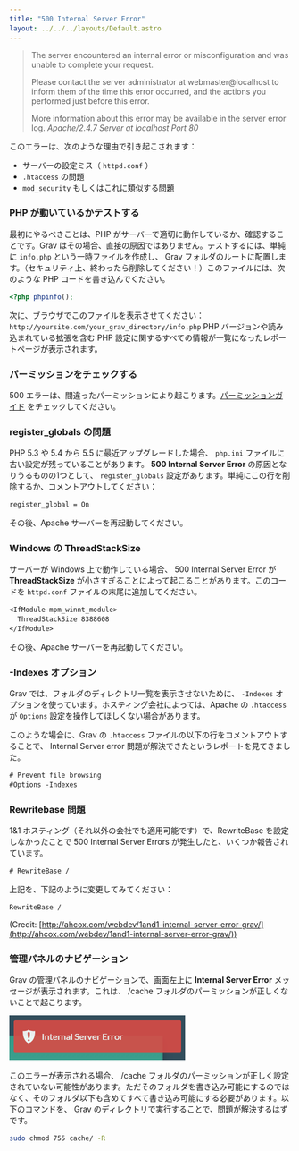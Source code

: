 ```yaml
---
title: "500 Internal Server Error"
layout: ../../../layouts/Default.astro
---
```


> The server encountered an internal error or misconfiguration and was unable to complete your request.
>
> Please contact the server administrator at webmaster@localhost to inform them of the time this error occurred, and the actions you performed just before this error.
>
> More information about this error may be available in the server error log.
> <cite>Apache/2.4.7 Server at localhost Port 80</cite>

このエラーは、次のような理由で引き起こされます：

- サーバーの設定ミス（ `httpd.conf` ）
- `.htaccess` の問題
- `mod_security` もしくはこれに類似する問題

<h3 id="test-php-is-working">PHP が動いているかテストする</h3>

最初にやるべきことは、PHP がサーバーで適切に動作しているか、確認することです。Grav はその場合、直接の原因ではありません。テストするには、単純に `info.php` という一時ファイルを作成し、 Grav フォルダのルートに配置します。（セキュリティ上、終わったら削除してください！）このファイルには、次のような PHP コードを書き込んでください。

```php
<?php phpinfo();
```

次に、ブラウザでこのファイルを表示させてください： `http://yoursite.com/your_grav_directory/info.php` PHP バージョンや読み込まれている拡張を含む PHP 設定に関するすべての情報が一覧になったレポートページが表示されます。

<h3 id="check-permissions">パーミッションをチェックする</h3>

500 エラーは、間違ったパーミッションにより起こります。[パーミッションガイド](../permissions/) をチェックしてください。

<h3 id="register-globals-issue">register_globals の問題</h3>

PHP 5.3 や 5.4 から 5.5 に最近アップグレードした場合、 `php.ini` ファイルに古い設定が残っていることがあります。 **500 Internal Server Error** の原因となりうるものの1つとして、 `register_globals` 設定があります。単純にこの行を削除するか、コメントアウトしてください：

```txt
register_global = On
```

その後、Apache サーバーを再起動してください。

<h3 id="threadstacksize-on-windows">Windows の ThreadStackSize</h3>

サーバーが Windows 上で動作している場合、 500 Internal Server Error が **ThreadStackSize** が小さすぎることによって起こることがあります。このコードを `httpd.conf` ファイルの末尾に追加してください。

```txt
<IfModule mpm_winnt_module>
  ThreadStackSize 8388608
</IfModule>
```

その後、Apache サーバーを再起動してください。

<h3 id="options-indexes">-Indexes オプション</h3>

Grav では、フォルダのディレクトリ一覧を表示させないために、 `-Indexes` オプションを使っています。ホスティング会社によっては、Apache の `.htaccess` が `Options` 設定を操作してほしくない場合があります。

このような場合に、Grav の `.htaccess` ファイルの以下の行をコメントアウトすることで、 Internal Server error 問題が解決できたというレポートを見てきました。

```txt
# Prevent file browsing
#Options -Indexes
```

<h3 id="rewritebase-problems">Rewritebase 問題</h3>

1&1 ホスティング（それ以外の会社でも適用可能です）で、RewriteBase を設定しなかったことで 500 Internal Server Errors が発生したと、いくつか報告されています。

```txt
# RewriteBase /
```

上記を、下記のように変更してみてください：

```txt
RewriteBase /
```

(Credit: [http://ahcox.com/webdev/1and1-internal-server-error-grav/](http://ahcox.com/webdev/1and1-internal-server-error-grav/))

<h3 id="admin-panel-navigation">管理パネルのナビゲーション</h3>

Grav の管理パネルのナビゲーションで、画面左上に **Internal Server Error** メッセージが表示されます。これは、 /cache フォルダのパーミッションが正しくないことで起こります。

 ![Internal Server Error](internal-server-error.png)

このエラーが表示される場合、 /cache フォルダのパーミッションが正しく設定されていない可能性があります。ただそのフォルダを書き込み可能にするのではなく、そのフォルダ以下も含めてすべて書き込み可能にする必要があります。以下のコマンドを、 Grav のディレクトリで実行することで、問題が解決するはずです。

```bash
sudo chmod 755 cache/ -R
```

